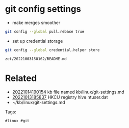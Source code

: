 # git config settings

- make merges smoother
```bash
git config --global pull.rebase true
```

- set up credential storage
```bash
git config --global credential.helper store
```

` zet/20221003150162/README.md `

# Related

- [20221014190154](/zet/20221014190154/README.md) kb file named kb/linux/git-settings.md
- [20221013185837](/zet/20221013185837/README.md) HKCU registry hive ntuser.dat
- ~/kb/linux/git-settings.md

Tags:

    #linux #git 
